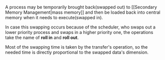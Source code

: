 A process may be temporarily brought back(swapped out) to [[Secondary Memory Management|mass memory]] and then be loaded back into central memory when it needs to execute(swapped in).

In case this swapping occurs because of the scheduler, who swaps out a lower priority process and swaps in a higher priority one, the operations take the name of **roll in** and **roll out**. 

Most of the swapping time is taken by the transfer's operation, so the needed time is directly proportional to the swapped data's dimension.